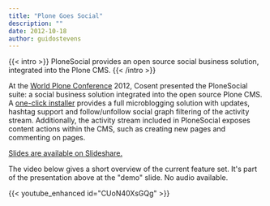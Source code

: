 ```yaml
---
title: "Plone Goes Social"
description: ""
date: 2012-10-18
author: guidostevens
---
```


{{< intro >}}
PloneSocial provides an open source social business solution, integrated into the Plone CMS.
{{< /intro >}}

At the [World Plone Conference](http://ploneconf.org) 2012, Cosent presented the PloneSocial suite: a social business solution integrated into the open source Plone CMS. A [one-click installer](http://pypi.python.org/pypi/plonesocial.suite) provides a full microblogging solution with updates, hashtag support and follow/unfollow social graph filtering of the activity stream. Additionally, the activity stream included in PloneSocial exposes content actions within the CMS, such as creating new pages and commenting on pages.

[Slides are available on Slideshare.](http://www.slideshare.net/GuidoStevens/plone-goes-social "Plone goes social")

The video below gives a short overview of the current feature set. It's part of the presentation above at the "demo" slide. No audio available. 

{{< youtube_enhanced id="CUoN40XsGQg" >}}

